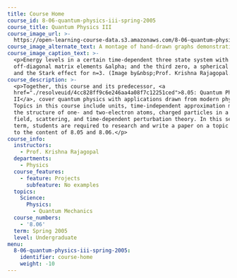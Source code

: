 ```yaml
---
title: Course Home
course_id: 8-06-quantum-physics-iii-spring-2005
course_title: Quantum Physics III
course_image_url: >-
  https://open-learning-course-data.s3.amazonaws.com/8-06-quantum-physics-iii-spring-2005/6f396c617216f1b579547f1872052d4a_8-06s05.jpg
course_image_alternate_text: A montage of hand-drawn graphs demonstrating principals of quantum physics.
course_image_caption_text: >-
  <p>Energy levels in a certain time-dependent three state system with two
  off-diagonal matrix elements &alpha; and the third zero, a spherical harmonic,
  and the Stark effect for n=3. (Image by&nbsp;Prof. Krishna Rajagopal.)</p>
course_description: >-
  <p>Together, this course and its predecessor, <a
  href="./resolveuid/4cc828ff9c6e246aa4a08f7c12251ced">8.05: Quantum Physics
  II</a>, cover quantum physics with applications drawn from modern physics.
  Topics in this course include units, time-independent approximation methods,
  the structure of one- and two-electron atoms, charged particles in a magnetic
  field, scattering, and time-dependent perturbation theory. In this second
  term, students are required to research and write a paper on a topic related
  to the content of 8.05 and 8.06.</p>
course_info:
  instructors:
    - Prof. Krishna Rajagopal
  departments:
    - Physics
  course_features:
    - feature: Projects
      subfeature: No examples
  topics:
    Science:
      Physics:
        - Quantum Mechanics
  course_numbers:
    - '8.06'
  term: Spring 2005
  level: Undergraduate
menu:
  8-06-quantum-physics-iii-spring-2005:
    identifier: course-home
    weight: -10
---
```

